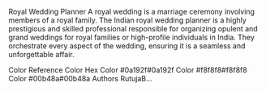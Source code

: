 Royal Wedding Planner
A royal wedding is a marriage ceremony involving members of a royal family. The Indian royal wedding planner is a highly prestigious and skilled professional responsible for organizing opulent and grand weddings for royal families or high-profile individuals in India. They orchestrate every aspect of the wedding, ensuring it is a seamless and unforgettable affair.

Color Reference
Color	Hex
Color	#0a192f#0a192f
Color	#f8f8f8#f8f8f8
Color	#00b48a#00b48a
Authors
RutujaB...
